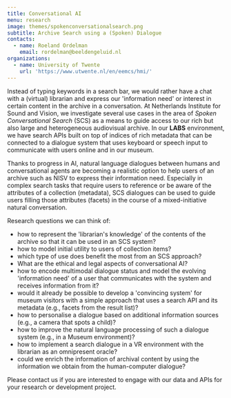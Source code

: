```yaml
---
title: Conversational AI
menu: research
image: themes/spokenconversationalsearch.png
subtitle: Archive Search using a (Spoken) Dialogue
contacts:
  - name: Roeland Ordelman
    email: rordelman@beeldengeluid.nl
organizations:
  - name: University of Twente
    url: 'https://www.utwente.nl/en/eemcs/hmi/'
---
```


Instead of typing keywords in a search bar, we would rather have a chat with a (virtual) librarian and express our 'information need' or interest in certain content in the archive in a conversation. At Netherlands Institute for Sound and Vision, we investigate several use cases in the area of *Spoken Conversational Search* (SCS) as a means to guide access to our rich but also large and heterogeneous audiovisual archive. In our **LABS** environment, we have search APIs built on top of indices of rich metadata that can be connected to a dialogue system that uses keyboard or speech input to communicate with users online and in our museum. 

Thanks to progress in AI, natural language dialogues between humans and conversational agents are becoming a realistic option to help users of an archive such as NISV to express their information need. Especially in complex search tasks that require users to reference or be aware of the attributes of a collection (metadata), SCS dialogues can be used to guide users filling those attributes (facets) in the course of a mixed-initiative natural conversation.  

Research questions we can think of:

- how to represent the 'librarian's knowledge' of the contents of the archive so that it can be used in an SCS system?
- how to model initial utility to users of collection items? 
- which type of use does benefit the most from an SCS approach?
- What are the ethical and legal aspects of conversational AI?
- how to encode multimodal dialogue status and model the evolving 'information need' of a user that communicates with the system and receives information from it? 
- would it already be possible to develop a 'convincing system' for museum visitors with a simple approach that uses a search API and its metadata (e.g., facets from the result list)? 
- how to personalise a dialogue based on additional information sources (e.g., a camera that spots a child)?
- how to improve the natural language processing of such a dialogue system (e.g., in a Museum environment)?
- how to implement a search dialogue in a VR environment with the librarian as an omnipresent oracle?
- could we enrich the information of archival content by using the information we obtain from the human-computer dialogue?

Please contact us if you are interested to engage with our data and APIs for your research or development project.


